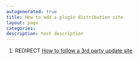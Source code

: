 ```yaml
---
autogenerated: true
title: How to add a plugin distribution site
layout: page
categories: 
description: test description
---
```


1.  REDIRECT [How to follow a 3rd party update site](How_to_follow_a_3rd_party_update_site)
